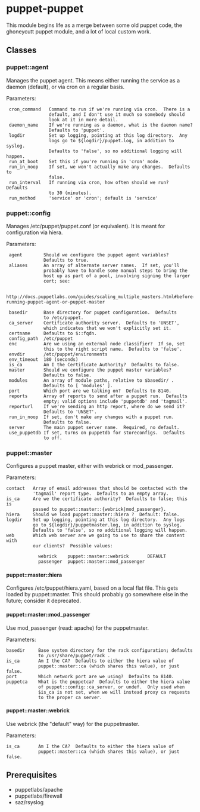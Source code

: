 # puppet-puppet

This module begins life as a merge between some old puppet code, the
ghoneycutt puppet module, and a lot of local custom work.  

## Classes

### puppet::agent

Manages the puppet agent.  This means either running the service as a
daemon (default), or via cron on a regular basis.

Parameters:

     cron_command   Command to run if we're running via cron.  There is a
                    default, and I don't use it much so somebody should 
                    look at it in more detail.
     daemon_name    If we're running as a daemon, what is the daemon name?
                    Defaults to 'puppet'.
     logdir         Set up logging, pointing at this log directory.  Any
                    logs go to ${logdir}/puppet.log, in addition to syslog.
                    Defaults to 'false', so no additional logging will happen.
     run_at_boot    Set this if you're running in 'cron' mode.
     run_in_noop    If set, we won't actually make any changes.  Defaults to
                    false.
     run_interval   If running via cron, how often should we run?  Defaults
                    to 30 (minutes).
     run_method     'service' or 'cron'; default is 'service'

### puppet::config

Manages /etc/puppet/puppet.conf (or equivalent).  It is meant for configuration via hiera.

Parameters:

     agent        Should we configure the puppet agent variables?
                  Defaults to true.
     aliases      An array of alternate server names.  If set, you'll
                  probably have to handle some manual steps to bring the
                  host up as part of a pool, involving signing the larger
                  cert; see:
 
                       http://docs.puppetlabs.com/guides/scaling_multiple_masters.html#before-running-puppet-agent-or-puppet-master
 
     basedir      Base directory for puppet configuration.  Defaults
                  to /etc/puppet.
     ca_server    Certificate authority server.  Defaults to 'UNSET',
                  which indicates that we won't explicitly set it.
     certname     Defaults to $::fqdn.
     config_path  /etc/puppet
     enc          Are we using an external node classifier?  If so, set
                  this to the right script name.  Defaults to 'false'.
     envdir       /etc/puppet/environments
     env_timeout  180 (seconds)
     is_ca        Am I the Certificate Authority?  Defaults to false.
     master       Should we configure the puppet master variables?
                  Defaults to false.
     modules      An array of module paths, relative to $basedir/ .
                  Defaults to [ 'modules' ].
     port         Which port are we talking on?  Defaults to 8140.
     reports      Array of reports to send after a puppet run.  Defaults
                  empty; valid options include 'puppetdb' and 'tagmail'.
     reporturl    If we're sending an http report, where do we send it?
                  Defaults to 'UNSET'.
     run_in_noop  If set, don't make any changes with a puppet run.
                  Defaults to false.
     server       The main puppet server name.  Required, no default.
     use_puppetdb If set, turns on puppetdb for storeconfigs.  Defaults
                  to off.

### puppet::master

Configures a puppet master, either with webrick or mod\_passenger.

Parameters:

    contact   Array of email addresses that should be contacted with the
              'tagmail' report type.  Defaults to an empty array.
    is_ca     Are we the certificate authority?  Defaults to false; this is
              passed to puppet::master::{webrick|mod_passenger}.
    hiera     Should we load puppet::master::hiera ?  Default: false.
    logdir    Set up logging, pointing at this log directory.  Any logs
              go to ${logdir}/puppetmaster.log, in addition to syslog.
              Defaults to 'false', so no additional logging will happen.
    web       Which web server are we going to use to share the content with
              our clients?  Possible values:
 
                webrick    puppet::master::webrick       DEFAULT
                passenger  puppet::master::mod_passenger

#### puppet::master::hiera

Configures /etc/puppet/hiera.yaml, based on a local flat file.  This gets
loaded by puppet::master.  This should probably go somewhere else in the
future; consider it deprecated.

#### puppet::master::mod\_passenger

Use mod\_passenger (read: apache) for the puppetmaster.  

Parameters:

    basedir     Base system directory for the rack configuration; defaults
                to /usr/share/puppet/rack .
    is_ca       Am I the CA?  Defaults to either the hiera value of
                puppet::master::ca (which shares this value), or just false.
    port        Which network port are we using?  Defaults to 8140.
    puppetca    What is the puppetca?  Defaults to either the hiera value
                of puppet::config::ca_server, or undef.  Only used when
                $is_ca is not set, when we will instead proxy ca requests
                to the proper ca server.

#### puppet::master::webrick

Use webrick (the "default" way) for the puppetmaster.

Parameters:

    is_ca       Am I the CA?  Defaults to either the hiera value of
                puppet::master::ca (which shares this value), or just false.

## Prerequisites

* puppetlabs/apache
* puppetlabs/firewall
* saz/rsyslog
